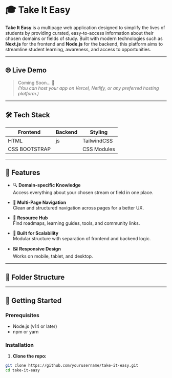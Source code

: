 # 🎓 Take It Easy

**Take It Easy** is a multipage web application designed to simplify the lives of students by providing curated, easy-to-access information about their chosen domains or fields of study. Built with modern technologies such as **Next.js** for the frontend and **Node.js** for the backend, this platform aims to streamline student learning, awareness, and access to opportunities.
 
---

## 🌐 Live Demo

> Coming Soon... 🚀  
*(You can host your app on Vercel, Netlify, or any preferred hosting platform.)*

---

## 🛠 Tech Stack

| Frontend   | Backend  | Styling     | 
|------------|----------|-------------|
| HTML       |      js  | TailwindCSS |
|CSS BOOTSTRAP|         | CSS Modules |

---

## 📁 Features

- 🔍 **Domain-specific Knowledge**  
  Access everything about your chosen stream or field in one place.

- 📄 **Multi-Page Navigation**  
  Clean and structured navigation across pages for a better UX.

- 🧠 **Resource Hub**  
  Find roadmaps, learning guides, tools, and community links.

- 🔧 **Built for Scalability**  
  Modular structure with separation of frontend and backend logic.

- 🖼 **Responsive Design**  
  Works on mobile, tablet, and desktop.

---

## 📂 Folder Structure

---

## 🚀 Getting Started

### Prerequisites

- Node.js (v14 or later)
- npm or yarn

### Installation

1. **Clone the repo:**

```bash
git clone https://github.com/yourusername/take-it-easy.git
cd take-it-easy

